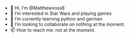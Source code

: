 - 👋 Hi, I’m @Matthewvoss8
- 👀 I’m interested in Star Wars and playing games
- 🌱 I’m currently learning python and german
- 💞️ I’m looking to collaborate on nothing at the moment.
- 📫 How to reach me: not at the moment. 

<!---
Matthewvoss8/Matthewvoss8 is a ✨ special ✨ repository because its `README.md` (this file) appears on your GitHub profile.
You can click the Preview link to take a look at your changes.
--->
